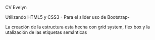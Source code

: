 CV Evelyn 

Utilizando HTML5 y CSS3 -
Para el slider uso de Bootstrap-

La creación de la estructura esta hecha con grid system, flex box y la utalización de las etiquetas semánticas 
